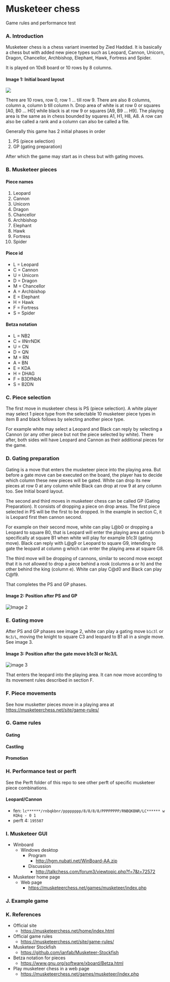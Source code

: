 # Musketeer chess
Game rules and performance test

### A. Introduction
Musketeer chess is a chess variant invented by Zied Haddad. It is basically a chess but with added new piece types such as Leopard, Cannon, Unicorn, Dragon, Chancellor, Archbishop, Elephant, Hawk, Fortress and Spider.

It is played on 10x8 board or 10 rows by 8 columns.

#### Image 1: Initial board layout

![](https://i.imgur.com/RmW4vkO.png)

There are 10 rows, row 0, row 1 ... till row 9. There are also 8 columns, column a, column b till column h. Drop area of white is at row 0 or squares [A0, B0 ... H0] while black is at row 9 or squares [A9, B9 ... H9]. The playing area is the same as in chess bounded by squares A1, H1, H8, A8. A row can also be called a rank and a column can also be called a file.

Generally this game has 2 initial phases in order
1. PS (piece selection)
2. GP (gating preparation)  

After which the game may start as in chess but with gating moves.

### B. Musketeer pieces
#### Piece names
1. Leopard
2. Cannon
3. Unicorn
4. Dragon
5. Chancellor
6. Archbishop
7. Elephant
8. Hawk
9. Fortress
10. Spider

#### Piece id
* L = Leopard
* C = Cannon
* U = Unicorn
* D = Dragon
* M = Chancellor
* A = Archbishop
* E = Elephant
* H = Hawk
* F = Fortress
* S = Spider

#### Betza notation
* L = NB2
* C = llNrrNDK
* U = CN
* D = QN
* M = RN
* A = BN
* E = KDA
* H = DHAG
* F = B3DfNbN
* S = B2DN

### C. Piece selection
The first move in musketeer chess is PS (piece selection). A white player may select 1 piece type from the selectable 10 musketeer piece types in item B and black follows by selecting another piece type. 

For example white may select a Leopard and Black can reply by selecting a Cannon (or any other piece but not the piece selected by white). There after, both sides will have Leopard and Cannon as their additional pieces for the game.

### D. Gating preparation
Gating is a move that enters the musketeer piece into the playing area. But before a gate move can be executed on the board, the player has to decide which column these new pieces will be gated. White can drop its new pieces at row 0 at any column while Black can drop at row 9 at any column too. See Initial board layout.

The second and third moves in musketeer chess can be called GP (Gating Preparation). It consists of dropping a piece on drop areas. The first piece selected in PS will be the first to be dropped. In the example in section C, it is Leopard first then cannon second.

For example on their second move, white can play L@b0 or dropping a Leopard to square B0, that is Leopard will enter the playing area at column b specifically at square B1 when white will play for example b1c3l (gating move). Black can reply with L@g9 or Leopard to square G9, intending to gate the leopard at column g which can enter the playing area at square G8.

The third move will be dropping of cannons, similar to second move except that it is not allowed to drop a piece behind a rook (columns a or h) and the other behind the king (column e). White can play C@d0 and Black can play C@f9.

That completes the PS and GP phases.

#### Image 2: Position after PS and GP

![Image 2](https://i.imgur.com/EulKRvg.png)

### E. Gating move
After PS and GP phases see image 2, white can play a gating move `b1c3l` or `Nc3/L`, moving the knight to square C3 and leopard to B1 all in a single move. See image 3.

#### Image 3: Position after the gate move b1c3l or Nc3/L

![image 3](https://i.imgur.com/vzqD0O1.png)

That enters the leopard into the playing area. It can now move according to its movement rules described in section F.

### F. Piece movements
See how musketter pieces move in a playing area at https://musketeerchess.net/site/game-rules/

### G. Game rules

#### Gating

#### Castling

#### Promotion

### H. Performance test or perft

See the Perft folder of this repo to see other perft of specific musketeer piece combinations.

#### Leopard/Cannon
* fen: `lc******/rnbqkbnr/pppppppp/8/8/8/8/PPPPPPPP/RNBQKBNR/LC****** w KQkq - 0 1`
* perft 4: `195507`

### I. Musketeer GUI
  * Winboard
    * Windows desktop
      * Program
        * http://hgm.nubati.net/WinBoard-AA.zip
      * Discussion
        * http://talkchess.com/forum3/viewtopic.php?f=7&t=72572
  * Musketeer home page
    * Web page
      * https://musketeerchess.net/games/musketeer/index.php

### J. Example game

### K. References
* Official site
  * https://musketeerchess.net/home/index.html
* Official game rules
  * https://musketeerchess.net/site/game-rules/
* Musketeer Stockfish
  * https://github.com/ianfab/Musketeer-Stockfish
* Betza notation for pieces
  * https://www.gnu.org/software/xboard/Betza.html
* Play musketeer chess in a web page
  * https://musketeerchess.net/games/musketeer/index.php


